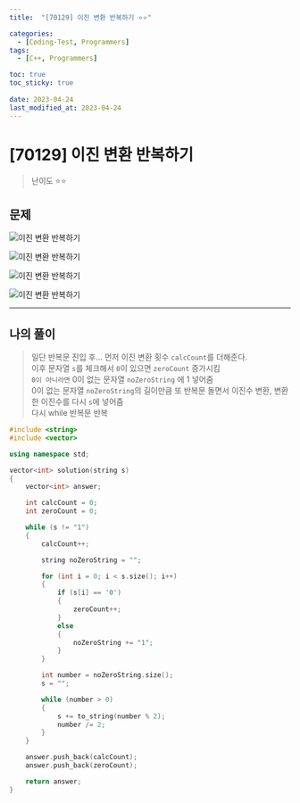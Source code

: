```yaml
---
title:  "[70129] 이진 변환 반복하기 ⭐⭐"

categories:
  - [Coding-Test, Programmers]
tags:
  - [C++, Programmers]

toc: true
toc_sticky: true
 
date: 2023-04-24
last_modified_at: 2023-04-24
---
```


# [70129] 이진 변환 반복하기

> 난이도 ⭐⭐

## 문제

<p><img data-src="https://drive.google.com/uc?export=view&id=1MgtsEKod-NdnWm8uhBL42qCQz5J_pb4v" alt="이진 변환 반복하기" class="image-styling" data-proofer-ignore></p>

<p><img data-src="https://drive.google.com/uc?export=view&id=1GuCZv4EUusNtM5n2Z3GkFgWhKvclPPlb" alt="이진 변환 반복하기" class="image-styling" data-proofer-ignore></p>

<p><img data-src="https://drive.google.com/uc?export=view&id=1o2nns4_hsUUSvo2fQapfTNDf8FzrE90J" alt="이진 변환 반복하기" class="image-styling" data-proofer-ignore></p>

<p><img data-src="https://drive.google.com/uc?export=view&id=11vk8JOrOJKVU9GJOINLCszT9sxBK0gan" alt="이진 변환 반복하기" class="image-styling" data-proofer-ignore></p>

***

## 나의 풀이

> 일단 반복문 진입 후... 먼저 이진 변환 횟수 `calcCount`를 더해준다.  
> 이후 문자열 `s`를 체크해서 `0`이 있으면 `zeroCount` 증가시킴  
> `0이 아니라면` 0이 없는 문자열 `noZeroString` 에 1 넣어줌  
> 0이 없는 문자열 `noZeroString`의 길이만큼 또 반복문 돌면서 이진수 변환, 변환한 이진수를 다시 `s`에 넣어줌  
> 다시 while 반복문 반복  

```cpp
#include <string>
#include <vector>

using namespace std;

vector<int> solution(string s)
{
    vector<int> answer;

    int calcCount = 0;
    int zeroCount = 0;

    while (s != "1")
    {
        calcCount++;

        string noZeroString = "";

        for (int i = 0; i < s.size(); i++)
        {
            if (s[i] == '0')
            {
                zeroCount++;
            }
            else
            {
                noZeroString += "1";
            }
        }

        int number = noZeroString.size();
        s = "";

        while (number > 0)
        {
            s += to_string(number % 2);
            number /= 2;
        }
    }

    answer.push_back(calcCount);
    answer.push_back(zeroCount);

    return answer;
}
```